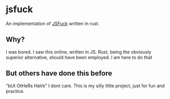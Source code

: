 # jsfuck
An implementation of [JSFuck](https://en.wikipedia.org/wiki/JSFuck) written in rust.

## Why?
I was bored. I saw this online, written in JS. Rust, being the obviously superior alternative, should have been employed. I am here to do that

## But others have done this before
"bUt OtHeRs HaVe" I dont care. This is my silly little project, just for fun and practice.
